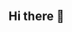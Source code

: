 ## Hi there 👋

<!--
**1728391408/1728391408** is a ✨ _special_ ✨ repository because its `README.md` (this file) appears on your GitHub profile.
一、基本介绍

我是计算机科学与技术3班苗新雨，乐于助人，对学习充满热情，对本专业知识有一定了解

二、软工5问
什么是软件工程
如何通过别人的要求进行需求分析
如何将软件模块化进行完成
如何对软件编写测试程序
如何定期维护升级软件

三、渴望得到的收获
在学习软件工程之后可以系统地从零制作一个软件，熟悉各个步骤的流程。
Here are some ideas to get you started:

- 🔭 I’m currently working on ...
- 🌱 I’m currently learning ...
- 👯 I’m looking to collaborate on ...
- 🤔 I’m looking for help with ...
- 💬 Ask me about ...
- 📫 How to reach me: ...
- 😄 Pronouns: ...
- ⚡ Fun fact: ...
-->
